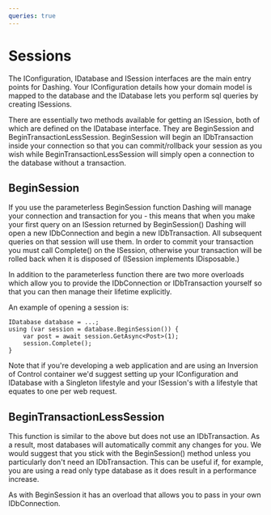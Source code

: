 ```yaml
---
queries: true
---
```


# Sessions

The IConfiguration, IDatabase and ISession interfaces are the main entry points for 
Dashing. Your IConfiguration details how your domain model is mapped to the database and 
the IDatabase lets you perform sql queries by creating ISessions. 

There are essentially two methods available for getting an ISession, both of which are
 defined on the IDatabase interface. They are BeginSession and BeginTransactionLessSession.
 BeginSession will begin an IDbTransaction inside your connection so that you can commit/rollback
 your session as you wish while BeginTransactionLessSession will simply open a connection to the database
 without a transaction.

BeginSession
------------------

If you use the parameterless BeginSession function Dashing will manage your connection
 and transaction for you - this means that when you make your first query on an ISession
 returned by BeginSession() Dashing will open a new IDbConnection and begin a new IDbTransaction.
 All subsequent queries on that session will use them. In order to commit your transaction
 you must call Complete() on the ISession, otherwise your transaction will be rolled back
 when it is disposed of (ISession implements IDisposable.)

In addition to the parameterless function there are two more overloads which allow
 you to provide the IDbConnection or IDbTransaction yourself so that you can then
 manage their lifetime explicitly.

An example of opening a session is:

	IDatabase database = ...;
	using (var session = database.BeginSession()) {
		var post = await session.GetAsync<Post>(1);
		session.Complete();
	}

Note that if you're developing a web application and are using an Inversion of Control
 container we'd suggest setting up your IConfiguration and IDatabase with a Singleton lifestyle
 and your ISession's with a lifestyle that equates to one per web request.

BeginTransactionLessSession
-----------------------

This function is similar to the above but does not use an IDbTransaction. As a result,
 most databases will automatically commit any changes for you. We would suggest that
 you stick with the BeginSession() method unless you particularly don't need an IDbTransaction.
 This can be useful if, for example, you are using a read only type database as
 it does result in a performance increase.

As with BeginSession it has an overload that allows you to pass in your own IDbConnection.